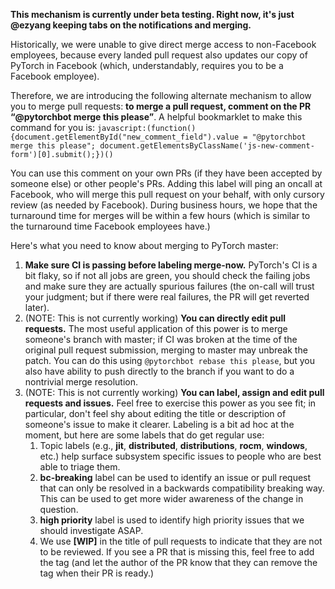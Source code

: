 **This mechanism is currently under beta testing. Right now, it's just @ezyang keeping tabs on the notifications and merging.**

Historically, we were unable to give direct merge access to non-Facebook employees, because every landed pull request also updates our copy of PyTorch in Facebook (which, understandably, requires you to be a Facebook employee).

Therefore, we are introducing the following alternate mechanism to allow you to merge pull requests: **to merge a pull request, comment on the PR “@pytorchbot merge this please”**. A helpful bookmarklet to make this command for you is: `javascript:(function(){document.getElementById("new_comment_field").value = "@pytorchbot merge this please"; document.getElementsByClassName('js-new-comment-form')[0].submit();})()`

You can use this comment on your own PRs (if they have been accepted by someone else) or other people's PRs. Adding this label will ping an oncall at Facebook, who will merge this pull request on your behalf, with only cursory review (as needed by Facebook). During business hours, we hope that the turnaround time for merges will be within a few hours (which is similar to the turnaround time Facebook employees have.)

Here's what you need to know about merging to PyTorch master:

1. **Make sure CI is passing before labeling merge-now.** PyTorch's CI is a bit flaky, so if not all jobs are green, you should check the failing jobs and make sure they are actually spurious failures (the on-call will trust your judgment; but if there were real failures, the PR will get reverted later).
2. (NOTE: This is not currently working) **You can directly edit pull requests.** The most useful application of this power is to merge someone's branch with master; if CI was broken at the time of the original pull request submission, merging to master may unbreak the patch. You can do this using `@pytorchbot rebase this please`, but you also have ability to push directly to the branch if you want to do a nontrivial merge resolution.
3. (NOTE: This is not currently working) **You can label, assign and edit pull requests and issues.** Feel free to exercise this power as you see fit; in particular, don't feel shy about editing the title or description of someone's issue to make it clearer. Labeling is a bit ad hoc at the moment, but here are some labels that do get regular use:
    1. Topic labels (e.g., **jit**, **distributed**, **distributions**, **rocm**, **windows**, etc.) help surface subsystem specific issues to people who are best able to triage them.
    2. **bc-breaking** label can be used to identify an issue or pull request that can only be resolved in a backwards compatibility breaking way. This can be used to get more wider awareness of the change in question.
    3. **high priority** label is used to identify high priority issues that we should investigate ASAP.
    4. We use **[WIP]** in the title of pull requests to indicate that they are not to be reviewed. If you see a PR that is missing this, feel free to add the tag (and let the author of the PR know that they can remove the tag when their PR is ready.)

